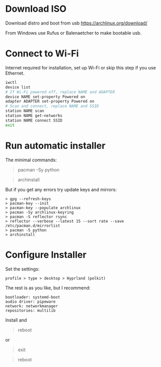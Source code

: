 # Download ISO

Download distro and boot from usb https://archlinux.org/download/

From Windows use Rufus or Balenaetcher to make bootable usb.

# Connect to Wi-Fi

Internet required for installation, set up Wi-Fi or skip this step if you use Ethernet.

```bash
iwctl
device list
# If Wi-Fi powered off, replace NAME and ADAPTER
device NAME set-property Powered on
adapter ADAPTER set-property Powered on
# Scan and connect, replace NAME and SSID
station NAME scan
station NAME get-networks
station NAME connect SSID
exit
```

# Run automatic installer

The minimal commands:

> pacman -Sy python

> archinstall

But if you get any errors try update keys and mirrors:

```
> gpg --refresh-keys
> pacman-key --init
> pacman-key --populate archlinux
> pacman -Sy archlinux-keyring
> pacman -S reflector rsync
> reflector --verbose --latest 15 --sort rate --save /etc/pacman.d/mirrorlist
> pacman -S python
> archinstall
```

# Configure Installer

Set the settings:

	profile > type > desktop > Hyprland (polkit)

The rest is as you like, but I recommend:

	bootloader: systemd-boot
	audio driver: pipeware
	network: networkmanager
	repositories: multilib

Install and

> reboot

or 

> exit

> reboot